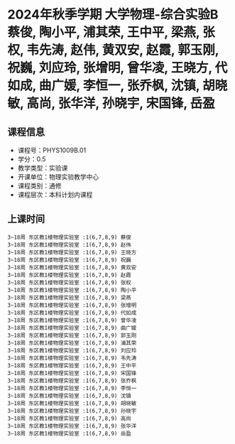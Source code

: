 # 2024年秋季学期 大学物理-综合实验B 蔡俊, 陶小平, 浦其荣, 王中平, 梁燕, 张权, 韦先涛, 赵伟, 黄双安, 赵霞, 郭玉刚, 祝巍, 刘应玲, 张增明, 曾华凌, 王晓方, 代如成, 曲广媛, 李恒一, 张乔枫, 沈镇, 胡晓敏, 高尚, 张华洋, 孙晓宇, 宋国锋, 岳盈






## 课程信息

- 课程号：PHYS1009B.01
- 学分：0.5
- 教学类型：实验课
- 开课单位：物理实验教学中心
- 课程类别：通修
- 课程层次：本科计划内课程

## 上课时间

```
3~18周 东区教1楼物理实验室 :1(6,7,8,9) 蔡俊
3~18周 东区教1楼物理实验室 :1(6,7,8,9) 赵伟
3~18周 东区教1楼物理实验室 :1(6,7,8,9) 王晓方
3~18周 东区教1楼物理实验室 :1(6,7,8,9) 祝巍
3~18周 东区教1楼物理实验室 :1(6,7,8,9) 黄双安
3~18周 东区教1楼物理实验室 :1(6,7,8,9) 赵霞
3~18周 东区教1楼物理实验室 :1(6,7,8,9) 张权
3~18周 东区教1楼物理实验室 :1(6,7,8,9) 陶小平
3~18周 东区教1楼物理实验室 :1(6,7,8,9) 梁燕
3~18周 东区教1楼物理实验室 :1(6,7,8,9) 张增明
3~18周 东区教1楼物理实验室 :1(6,7,8,9) 代如成
3~18周 东区教1楼物理实验室 :1(6,7,8,9) 曾华凌
3~18周 东区教1楼物理实验室 :1(6,7,8,9) 曲广媛
3~18周 东区教1楼物理实验室 :1(6,7,8,9) 郭玉刚
3~18周 东区教1楼物理实验室 :1(6,7,8,9) 浦其荣
3~18周 东区教1楼物理实验室 :1(6,7,8,9) 刘应玲
3~18周 东区教1楼物理实验室 :1(6,7,8,9) 韦先涛
3~18周 东区教1楼物理实验室 :1(6,7,8,9) 王中平
3~18周 东区教1楼物理实验室 :1(6,7,8,9) 宋国锋
3~18周 东区教1楼物理实验室 :1(6,7,8,9) 张乔枫
3~18周 东区教1楼物理实验室 :1(6,7,8,9) 李恒一
3~18周 东区教1楼物理实验室 :1(6,7,8,9) 沈镇
3~18周 东区教1楼物理实验室 :1(6,7,8,9) 胡晓敏
3~18周 东区教1楼物理实验室 :1(6,7,8,9) 孙晓宇
3~18周 东区教1楼物理实验室 :1(6,7,8,9) 高尚
3~18周 东区教1楼物理实验室 :1(6,7,8,9) 张华洋
3~18周 东区教1楼物理实验室 :1(6,7,8,9) 岳盈
```

